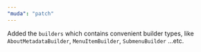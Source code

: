 ```yaml
---
"muda": "patch"
---
```


Added the `builders` which contains convenient builder types, like `AboutMetadataBuilder`, `MenuItemBuilder`, `SubmenuBuilder` ...etc.

